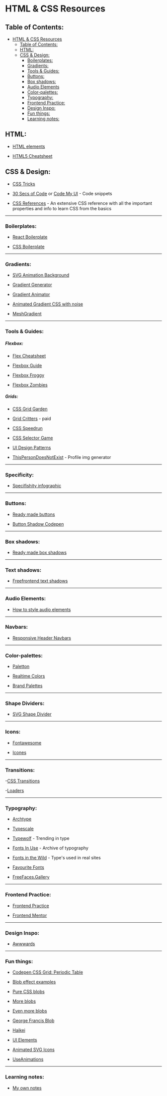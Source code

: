 # HTML & CSS Resources

## Table of Contents:

- [HTML \& CSS Resources](#html--css-resources)
	- [Table of Contents:](#table-of-contents)
	- [HTML:](#html)
	- [CSS \& Design:](#css--design)
		- [Boilerplates:](#boilerplates)
		- [Gradients:](#gradients)
		- [Tools \& Guides:](#tools--guides)
		- [Buttons:](#buttons)
		- [Box shadows:](#box-shadows)
		- [Audio Elements](#audio-elements)
		- [Color-palettes:](#color-palettes)
		- [Typography:](#typography)
		- [Frontend Practice:](#frontend-practice)
		- [Design Inspo:](#design-inspo)
		- [Fun things:](#fun-things)
		- [Learning notes:](#learning-notes)


## HTML:

- [HTML elements](https://developer.mozilla.org/en-US/docs/Web/HTML/Element)

- [HTML5 Cheatsheet](https://www.wpkube.com/html5-cheat-sheet/)


## CSS & Design:

- [CSS Tricks](https://css-tricks.com/)

- [30 Secs of Code](https://www.30secondsofcode.org/css/p/1) or [Code My UI](https://codemyui.com/tag/pure-css/page/2/) - Code snippets

- [CSS References](https://tympanus.net/codrops/css_reference/) - An extensive CSS reference with all the important properties and info to learn CSS from the basics 

-------------------

### Boilerplates:

- [React Boilerplate](https://github.com/react-boilerplate/react-boilerplate)

- [CSS Boilerplate](https://github.com/h5bp/html5-boilerplate/blob/main/dist/css/normalize.css#L40)

-------------------

### Gradients:

- [SVG Animation Background](https://codepen.io/thanks2music/pen/VmJjaG)

- [Gradient Generator](https://cssgradient.io/)

- [Gradient Animator](https://www.gradient-animator.com/)

- [Animated Gradient CSS with noise](https://stackdiary.com/css-animated-gradient-background/)

- [MeshGradient](https://meshgradient.com/?w=eyJzIjpbWy0wLjIzMSwtMC4xNzhdLFswLjc1NSwtMC44NjhdLFswLjMyMywwLjldLFswLjY5NSwwLjAwMV0sWy0wLjc1LDEuNzk5XSxbLTAuNTQ0LDAuNTg1XSxbMC42NjcsLTAuMTc5XSxbMC4wODIsMC4zOF1dLCJkIjpbWy0wLjg1OCwtMC43NDldLFswLjg1LC0wLjldLFswLjkxOCwwLjYxNF0sWy0wLjE5LDAuMjIyXSxbMC41NCwwLjg4OV0sWy0wLjIyMiwwLjI4Nl0sWy0wLjAwOCwtMC40Nl0sWy0wLjEyLDAuMTQ0XV0sInAiOjh9&c=eyJ0bCI6IiNiN2RiZjkiLCJ0ciI6IiNhYTRjZDkiLCJibCI6IiNmZmY5YmYiLCJiciI6IiNmOGEwOTcifQ%3D%3D)


-------------------

### Tools & Guides:

##### Flexbox:

- [Flex Cheatsheet](https://yoksel.github.io/flex-cheatsheet/#section-display)

- [Flexbox Guide](https://css-tricks.com/snippets/css/a-guide-to-flexbox/)

- [Flexbox Froggy](https://flexboxfroggy.com/)

- [Flexbox Zombies](https://mastery.games/flexboxzombies/)


##### Grids:

- [CSS Grid Garden](https://cssgridgarden.com/)

- [Grid Critters](https://gridcritters.com/) - paid


- [CSS Speedrun](https://css-speedrun.netlify.app/)   
- [CSS Selector Game](https://flukeout.github.io/)


- [UI Design Patterns ](https://ui-patterns.com/patterns)

- [ThisPersonDoesNotExist](https://thispersondoesnotexist.com/) - Profile img generator

-------------------

### Specificity:

- [Specifishity infographic](https://specifishity.com/)

-------------------

### Buttons:

- [Ready made buttons](https://getcssscan.com/css-buttons-examples)

- [Button Shadow Codepen](https://codepen.io/seme332/pen/reJOwo)


-------------------

### Box shadows:

- [Ready made box shadows](https://getcssscan.com/css-box-shadow-examples)


-------------------

### Text shadows:

- [Freefrontend text shadows](https://freefrontend.com/css-text-shadow-effects/)

-------------------

### Audio Elements:

- [How to style audio elements](https://blog.shahednasser.com/how-to-style-an-audio-element/)

-------------------

### Navbars:   

- [Responsive Header Navbars](https://www.cssscript.com/header-navbar-templates/)

-------------------

### Color-palettes:

- [Paletton](https://paletton.com/#uid=4001p0k6J957ggZ73dr8S6jcu5P)

- [Realtime Colors](https://realtimecolors.com/?colors=000000-ffffff-8fb4ff-ebf1ff-ff8f94)

- [Brand Palettes](https://brandpalettes.com/)

-------------------

### Shape Dividers:

- [SVG Shape Divider](https://www.shapedivider.app/)


-------------------

### Icons:

- [Fontawesome](https://fontawesome.com/)

- [Icones](https://icones.js.org/collection/all)

-------------------

### Transitions:   

-[CSS Transitions](https://www.transition.style/)

-[Loaders](https://uiball.com/loaders/)

-------------------

### Typography:

- [Archtype](https://archetypeapp.com/#)

- [Typescale](https://typescale.com/) 

- [Typewolf](https://www.typewolf.com/) - Trending in type

- [Fonts In Use](https://fontsinuse.com/) - Archive of typography

- [Fonts in the Wild](https://www.fontsinthewild.com/) - Type's used in real sites

- [Favourite Fonts](https://github.com/Corrine2212/Resources_Notes/blob/main/Favourite%20Fonts.md)

- [FreeFaces.Gallery](https://www.freefaces.gallery/)

-------------------


### Frontend Practice:

- [Frontend Practice](https://www.frontendpractice.com/)

- [Frontend Mentor](https://www.frontendmentor.io/)


-------------------


### Design Inspo:

- [Awwwards](https://www.awwwards.com/)


-------------------

### Fun things:

- [Codepen CSS Grid: Periodic Table](https://codepen.io/oliviale/pen/ZmvPPd)

- [Blob effect examples](https://freefrontend.com/css-blob-effects/)

- [Pure CSS blobs](https://toruskit.com/tools/blobz/#install)

- [More blobs](https://css-tricks.com/blobs/)

- [Even more blobs](https://frontendresource.com/css-blob-effects/)

- [George Francis Blob](https://georgefrancis.dev/writing/build-a-smooth-animated-blob-with-svg-and-js/)

- [Haikei](https://app.haikei.app/)

- [UI Elements](https://uiverse.io/)

- [Animated SVG Icons](https://getloaf.io/)

- [UseAnimations](https://useanimations.com/)

-------------------

### Learning notes:

- [My own notes](https://foil-bagpipe-84b.notion.site/HTML-CSS-0136f64cd9c7481d87920ef8a2c3770b?pvs=4)
